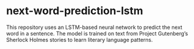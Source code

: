 # next-word-prediction-lstm
This repository uses an LSTM-based neural network to predict the next word in a sentence. The model is trained on text from Project Gutenberg’s Sherlock Holmes stories to learn literary language patterns.
